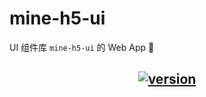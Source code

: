 # mine-h5-ui

UI 组件库 `mine-h5-ui` 的 Web App 🤣

<h2 align="center">
    <a href="https://github.com/biaov/mine-h5-ui/releases"><img src="https://img.shields.io/badge/npm-1.0.0-blue" alt="version" /></a>
</h2>
